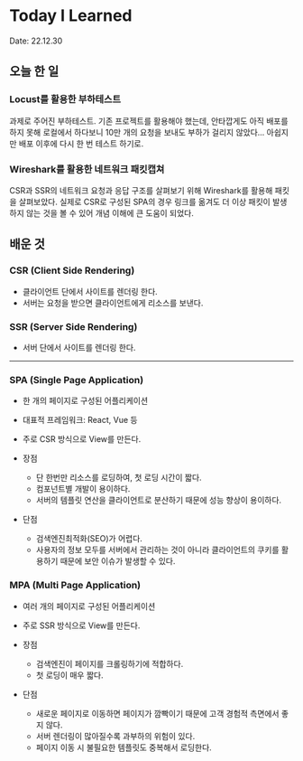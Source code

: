 # Today I Learned 

Date: 22.12.30



## 오늘 한 일

### Locust를 활용한 부하테스트

  과제로 주어진 부하테스트. 기존 프로젝트를 활용해야 했는데, 안타깝게도 아직 배포를 하지 못해 로컬에서 하다보니 10만 개의 요청을 보내도 부하가 걸리지 않았다... 아쉽지만 배포 이후에 다시 한 번 테스트 하기로.



### Wireshark를 활용한 네트워크 패킷캡쳐

  CSR과 SSR의 네트워크 요청과 응답 구조를 살펴보기 위해 Wireshark를 활용해 패킷을 살펴보았다. 실제로 CSR로 구성된 SPA의 경우 링크를 옮겨도 더 이상 패킷이 발생하지 않는 것을 볼 수 있어 개념 이해에 큰 도움이 되었다.



## 배운 것

### CSR (Client Side Rendering)

* 클라이언트 단에서 사이트를 렌더링 한다.
* 서버는 요청을 받으면 클라이언트에게 리소스를 보낸다.

### SSR (Server Side Rendering)

* 서버 단에서 사이트를 렌더링 한다.

----

### SPA (Single Page Application)

* 한 개의 페이지로 구성된 어플리케이션
* 대표적 프레임워크: React, Vue 등
* 주로 CSR 방식으로 View를 만든다.

* 장점
  * 단 한번만 리소스를 로딩하여, 첫 로딩 시간이 짧다.
  * 컴포넌트별 개발이 용이하다.
  * 서버의 템플릿 연산을 클라이언트로 분산하기 때문에 성능 향상이 용이하다.
* 단점
  * 검색엔진최적화(SEO)가 어렵다.
  * 사용자의 정보 모두를 서버에서 관리하는 것이 아니라 클라이언트의 쿠키를 활용하기 때문에 보안 이슈가 발생할 수 있다.

### MPA (Multi Page Application)

* 여러 개의 페이지로 구성된 어플리케이션
* 주로 SSR 방식으로 View를 만든다.

* 장점
  * 검색엔진이 페이지를 크롤링하기에 적합하다.
  * 첫 로딩이 매우 짧다.
* 단점
  * 새로운 페이지로 이동하면 페이지가 깜빡이기 때문에 고객 경험적 측면에서 좋지 않다.
  * 서버 렌더링이 많아질수록 과부하의 위험이 있다.
  * 페이지 이동 시 불필요한 템플릿도 중복해서 로딩한다.









